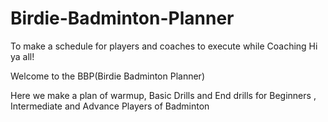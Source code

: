 # Birdie-Badminton-Planner
To make a schedule for players and coaches to execute while Coaching
Hi ya all!

Welcome to the BBP(Birdie Badminton Planner)

Here we make a plan of warmup, Basic Drills and End drills for Beginners , Intermediate and Advance Players of Badminton
